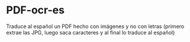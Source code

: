 # PDF-ocr-es
Traduce al español un PDF hecho con imágenes y no con letras (primero extrae las JPG, luego saca caracteres y al final lo traduce al español)
